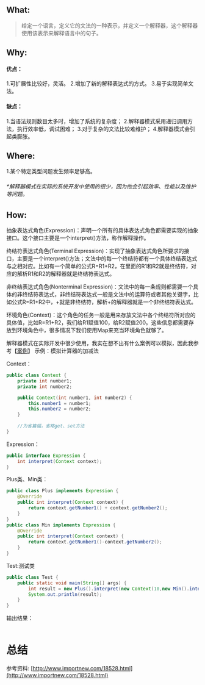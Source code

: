 ## What:
>给定一个语言，定义它的文法的一种表示，并定义一个解释器，这个解释器使用该表示来解释语言中的句子。


## Why:
#### 优点：
1.可扩展性比较好，灵活。
2.增加了新的解释表达式的方式。
3.易于实现简单文法。

#### 缺点：
1.当语法规则数目太多时，增加了系统的复杂度；
2.解释器模式采用递归调用方法，执行效率低，调试困难；
3.对于复杂的文法比较难维护；
4.解释器模式会引起类膨胀。

## Where:
1.某个特定类型问题发生频率足够高。


###### *解释器模式在实际的系统开发中使用的很少，因为他会引起效率、性能以及维护等问题。

## How:
抽象表达式角色(Expression)：声明一个所有的具体表达式角色都需要实现的抽象接口。这个接口主要是一个interpret()方法，称作解释操作。

终结符表达式角色(Terminal Expression)：实现了抽象表达式角色所要求的接口，主要是一个interpret()方法；文法中的每一个终结符都有一个具体终结表达式与之相对应。比如有一个简单的公式R=R1+R2，在里面的R1和R2就是终结符，对应的解析R1和R2的解释器就是终结符表达式。

非终结表达式角色(Nonterminal Expression)：文法中的每一条规则都需要一个具体的非终结符表达式，非终结符表达式一般是文法中的运算符或者其他关键字，比如公式R=R1+R2中，+就是非终结符，解析+的解释器就是一个非终结符表达式。

环境角色(Context)：这个角色的任务一般是用来存放文法中各个终结符所对应的具体值，比如R=R1+R2，我们给R1赋值100，给R2赋值200。这些信息都需要存放到环境角色中，很多情况下我们使用Map来充当环境角色就够了。

解释器模式在实际开发中很少使用，我实在想不出有什么案例可以模拟，因此我参考【[案例](http://www.importnew.com/18528.html)】
示例：模拟计算器的加减法

Context：
```java
public class Context {
    private int number1;
    private int number2;

    public Context(int number1, int number2) {
        this.number1 = number1;
        this.number2 = number2;
    }
   
    //为省篇幅，省略get、set方法
}
```
Expression：
```java
public interface Expression {
    int interpret(Context context);
}
```
Plus类、Min类：
```java
public class Plus implements Expression {
    @Override
    public int interpret(Context context) {
        return context.getNumber1() + context.getNumber2();
    }
}
public class Min implements Expression {
    @Override
    public int interpret(Context context) {
        return context.getNumber1()-context.getNumber2();
    }
}
```
Test:测试类
```java
public class Test {
    public static void main(String[] args) {
        int result = new Plus().interpret(new Context(10,new Min().interpret(new Context(30,10))));
        System.out.println(result);
    }
}

```
输出结果：
```java

```



# 总结

参考资料:
[http://www.importnew.com/18528.html](http://www.importnew.com/18528.html)